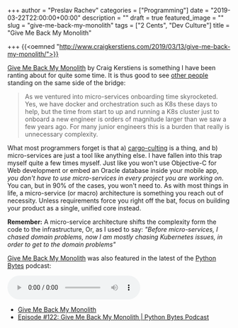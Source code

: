 +++
author = "Preslav Rachev"
categories = ["Programming"]
date = "2019-03-22T22:00:00+00:00"
description = ""
draft = true
featured_image = ""
slug = "give-me-back-my-monolith"
tags = ["2 Cents", "Dev Culture"]
title = "Give Me Back My Monolith"

+++
{{<oemned "http://www.craigkerstiens.com/2019/03/13/give-me-back-my-monolith/">}}

<p><a href="http://www.craigkerstiens.com/2019/03/13/give-me-back-my-monolith/">Give Me Back My Monolith</a> by Craig Kerstiens is something I have been ranting about for quite some time. It is thus good to see <a href="http://www.craigkerstiens.com">other people</a> standing on the same side of the bridge:</p><blockquote>As we ventured into micro-services onboarding time skyrocketed. Yes, we have docker and orchestration such as K8s these days to help, but the time from start to up and running a K8s cluster just to onboard a new engineer is orders of magnitude larger than we saw a few years ago. For many junior engineers this is a burden that really is unnecessary complexity.</blockquote><p>What most programmers forget is that a) <a href="https://en.wikipedia.org/wiki/Cargo_cult_programming">cargo-culting</a> is a thing, and b) micro-services are just a tool like anything else. I have fallen into this trap myself quite a few times myself. Just like you won't use Objective-C for Web development or embed an Oracle database inside your mobile app, <em>you don't have to use micro-services in every project you are working on</em>. You can, but in 90% of the cases, you won't need to. As with most things in life, a micro-service (or macro) architecture is something you reach out of necessity. Unless requirements force you right off the bat, focus on building your product as a single, unified core instead.</p><p><strong>Remember:</strong> A micro-service architecture shifts the complexity form the code to the infrastructure, Or, as I used to say: <em>"Before micro-services, I chased domain problems, now I am mostly chasing Kubernetes issues, in order to get to the domain problems"</em></p><p><a href="http://www.craigkerstiens.com/2019/03/13/give-me-back-my-monolith/">Give Me Back My Monolith</a> was also featured in the latest of the <a href="https://pythonbytes.fm">Python Bytes</a> podcast:</p><audio controls src="https://pythonbytes.fm/episodes/download/122/give-me-back-my-monolith.mp3"></audio><p></p><ul><li><a href="http://www.craigkerstiens.com/2019/03/13/give-me-back-my-monolith/">Give Me Back My Monolith</a></li><li><a href="https://pythonbytes.fm/episodes/show/122/give-me-back-my-monolith">Episode #122: Give Me Back My Monolith | Python Bytes Podcast</a></li></ul>